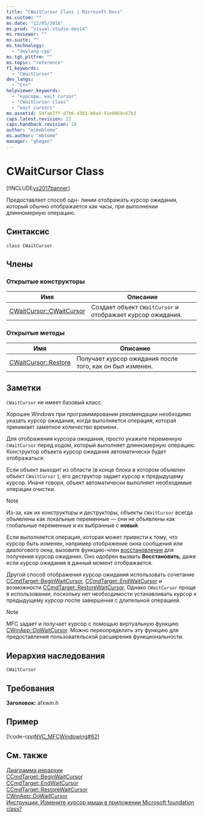 ```yaml
---
title: "CWaitCursor Class | Microsoft Docs"
ms.custom: ""
ms.date: "12/05/2016"
ms.prod: "visual-studio-dev14"
ms.reviewer: ""
ms.suite: ""
ms.technology: 
  - "devlang-cpp"
ms.tgt_pltfrm: ""
ms.topic: "reference"
f1_keywords: 
  - "CWaitCursor"
dev_langs: 
  - "C++"
helpviewer_keywords: 
  - "курсоры, wait cursor"
  - "CWaitCursor class"
  - "wait cursors"
ms.assetid: 5dfae2ff-d7b6-4383-b0ad-91e0868c67b3
caps.latest.revision: 22
caps.handback.revision: 10
author: "mikeblome"
ms.author: "mblome"
manager: "ghogen"
---
```

# CWaitCursor Class
[!INCLUDE[vs2017banner](../../assembler/inline/includes/vs2017banner.md)]

Предоставляет способ одн\- линии отображать курсор ожидания, который обычно отображается как часы, при выполнении длинномерную операцию.  
  
## Синтаксис  
  
```  
class CWaitCursor  
```  
  
## Члены  
  
### Открытые конструкторы  
  
|Имя|Описание|  
|---------|--------------|  
|[CWaitCursor::CWaitCursor](../Topic/CWaitCursor::CWaitCursor.md)|Создает объект `CWaitCursor` и отображает курсор ожидания.|  
  
### Открытые методы  
  
|Имя|Описание|  
|---------|--------------|  
|[CWaitCursor::Restore](../Topic/CWaitCursor::Restore.md)|Получает курсор ожидания после того, как он был изменен.|  
  
## Заметки  
 `CWaitCursor` не имеет базовый класс.  
  
 Хорошее Windows при программировании рекомендации необходимо указать курсор ожидания, когда выполняется операция, которая принимает заметное количество времени.  
  
 Для отображения курсора ожидания, просто укажите переменную `CWaitCursor` перед кодом, который выполняет длинномерную операцию.  Конструктор объекта курсор ожидания автоматически будет отображаться.  
  
 Если объект выходит из области \(в конце блока в котором объявлен объект `CWaitCursor` \), его деструктор задает курсор к предыдущему курсор.  Иначе говоря, объект автоматически выполняет необходимые операции очистки.  
  
> [!NOTE]
>  Из\-за, как их конструкторы и деструкторы, объекты `CWaitCursor` всегда объявлены как локальные переменные — они не объявлены как глобальные переменные и их выбранные с **новый**.  
  
 Если выполняется операция, которая может привести к тому, что курсор быть изменен, например отображение окна сообщения или диалогового окна, вызовите функцию\-член [восстановление](../Topic/CWaitCursor::Restore.md) для получения курсор ожидания.  Оно одобрен вызвать **Восстановить**, даже если курсор ожидания в данный момент отображается.  
  
 Другой способ отображения курсор ожидания использовать сочетание [CCmdTarget::BeginWaitCursor](../Topic/CCmdTarget::BeginWaitCursor.md), [CCmdTarget::EndWaitCursor](../Topic/CCmdTarget::EndWaitCursor.md) и возможности [CCmdTarget::RestoreWaitCursor](../Topic/CCmdTarget::RestoreWaitCursor.md).  Однако `CWaitCursor` проще в использовании, поскольку нет необходимости устанавливать курсор к предыдущему курсор после завершения с длительной операцией.  
  
> [!NOTE]
>  MFC задает и получает курсор с помощью виртуальную функцию [CWinApp::DoWaitCursor](../Topic/CWinApp::DoWaitCursor.md).  Можно переопределить эту функцию для предоставления пользовательской расширения функциональности.  
  
## Иерархия наследования  
 `CWaitCursor`  
  
## Требования  
 **Заголовок:** afxwin.h  
  
## Пример  
 [!code-cpp[NVC_MFCWindowing#62](../../mfc/reference/codesnippet/CPP/cwaitcursor-class_1.cpp)]  
  
## См. также  
 [Диаграмма иерархии](../../mfc/hierarchy-chart.md)   
 [CCmdTarget::BeginWaitCursor](../Topic/CCmdTarget::BeginWaitCursor.md)   
 [CCmdTarget::EndWaitCursor](../Topic/CCmdTarget::EndWaitCursor.md)   
 [CCmdTarget::RestoreWaitCursor](../Topic/CCmdTarget::RestoreWaitCursor.md)   
 [CWinApp::DoWaitCursor](../Topic/CWinApp::DoWaitCursor.md)   
 [Инструкции: Измените курсор мыши в приложении Microsoft foundation class?](http://go.microsoft.com/fwlink/?LinkID=128044)